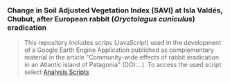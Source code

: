 ### Change in Soil Adjusted Vegetation Index (SAVI) at Isla Valdés, Chubut, after European rabbit (*Oryctolagus cuniculus*) eradication

> This repository includes scrips (JavaScript) used in the development of a Google Earth Engine Application published as complementary material in the article "Community-wide effects of rabbit eradication in an Atlantic island of Patagonia" (DOI:...). To access the used script select [Analysis Scripts](./Scripts/rabbits_isla_valdes.md)

